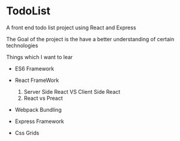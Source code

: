 # TodoList
A front end todo list project using React and Express

The Goal of the project is the have a better understanding of certain technologies

Things which I want to lear

* ES6 Framework

* React FrameWork
   1) Server Side React VS Client Side React
   2) React vs Preact

* Webpack Bundling

* Express Framework

* Css Grids
